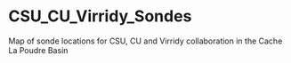 # CSU_CU_Virridy_Sondes
Map of sonde locations for CSU, CU and Virridy collaboration in the Cache La Poudre Basin
